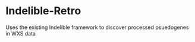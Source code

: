 # Indelible-Retro

Uses the existing Indelible framework to discover processed psuedogenes in WXS data
